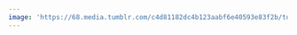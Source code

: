 ```yaml
---
image: 'https://68.media.tumblr.com/c4d81182dc4b123aabf6e40593e83f2b/tumblr_nm8tz38Tsl1tbdx3so1_1280.jpg'
---
```


